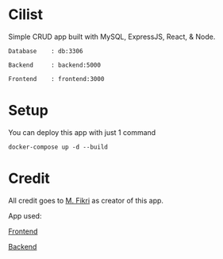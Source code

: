 # Cilist
Simple CRUD app built with MySQL, ExpressJS, React, & Node.

`Database    : db:3306`

`Backend     : backend:5000`

`Frontend    : frontend:3000`

# Setup

You can deploy this app with just 1 command 

```
docker-compose up -d --build
```

# Credit

All credit goes to [M. Fikri](https://www.youtube.com/watch?v=es9_6RFR7wk&t=3336s) as creator of this app.

App used:

[Frontend](https://github.com/mfikricom/Frontend-React-MySQL)

[Backend](https://github.com/mfikricom/Backend-API-Express-MySQL)